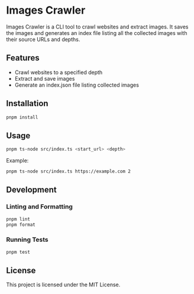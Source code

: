 # Images Crawler

Images Crawler is a CLI tool to crawl websites and extract images. It saves the images and generates an index file listing all the collected images with their source URLs and depths.

## Features

- Crawl websites to a specified depth
- Extract and save images
- Generate an index.json file listing collected images

## Installation

```sh
pnpm install
```

## Usage

```sh
pnpm ts-node src/index.ts <start_url> <depth>
```

Example:

```sh
pnpm ts-node src/index.ts https://example.com 2
```

## Development

### Linting and Formatting

```sh
pnpm lint
pnpm format
```

### Running Tests

```sh
pnpm test
```

## License

This project is licensed under the MIT License.
